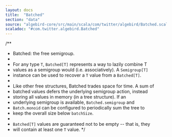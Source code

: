 ```yaml
---
layout: docs
title:  "Batched"
section: "data"
source: "algebird-core/src/main/scala/com/twitter/algebird/Batched.scala"
scaladoc: "#com.twitter.algebird.Batched"
---
```


/**
 * Batched: the free semigroup.
 *
 * For any type `T`, `Batched[T]` represents a way to lazily combine T
 * values as a semigroup would (i.e. associatively). A `Semigroup[T]`
 * instance can be used to recover a `T` value from a `Batched[T]`.
 *
 * Like other free structures, Batched trades space for time. A sum of
 * batched values defers the underlying semigroup action, instead
 * storing all values in memory (in a tree structure). If an
 * underlying semigroup is available, `Batched.semigroup` and
 * `Batch.monoid` can be configured to periodically sum the tree to
 * keep the overall size below `batchSize`.
 *
 * `Batched[T]` values are guaranteed not to be empty -- that is, they
 * will contain at least one `T` value.
 */
